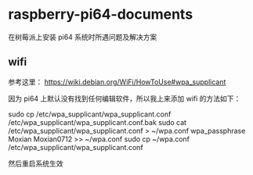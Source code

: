 # raspberry-pi64-documents
在树莓派上安装 pi64 系统时所遇问题及解决方案

## wifi
参考这里：
https://wiki.debian.org/WiFi/HowToUse#wpa_supplicant

因为 pi64 上默认没有找到任何编辑软件，所以我上来添加 wifi 的方法如下：

sudo cp /etc/wpa_supplicant/wpa_supplicant.conf /etc/wpa_supplicant/wpa_supplicant.conf.bak
sudo cat /etc/wpa_supplicant/wpa_supplicant.conf > ~/wpa.conf
wpa_passphrase Moxian Moxian0712 >> ~/wpa.conf
sudo cp ~/wpa.conf /etc/wpa_supplicant/wpa_supplicant.conf

然后重启系统生效
